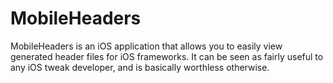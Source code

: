 # MobileHeaders
MobileHeaders is an iOS application that allows you to easily view generated header files for iOS frameworks. It can be seen as fairly useful to any iOS tweak developer, and is basically worthless otherwise.